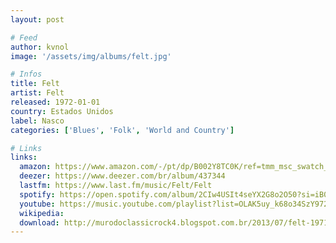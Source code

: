 ```yaml
---
layout: post

# Feed
author: kvnol
image: '/assets/img/albums/felt.jpg'

# Infos
title: Felt
artist: Felt
released: 1972-01-01
country: Estados Unidos
label: Nasco
categories: ['Blues', 'Folk', 'World and Country']

# Links
links:
  amazon: https://www.amazon.com/-/pt/dp/B002Y8TC0K/ref=tmm_msc_swatch_0?_encoding=UTF8&qid=&sr=
  deezer: https://www.deezer.com/br/album/437344
  lastfm: https://www.last.fm/music/Felt/Felt
  spotify: https://open.spotify.com/album/2CIw4USIt4seYX2G8o2O50?si=iB0C_fHyR-meXyteYQdC0A
  youtube: https://music.youtube.com/playlist?list=OLAK5uy_k68o34SzY972XqT9kezRaJU7sNRPHvPt0
  wikipedia:
  download: http://murodoclassicrock4.blogspot.com.br/2013/07/felt-1971.html
---
```

